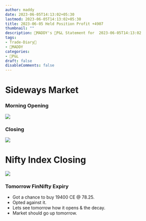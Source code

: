 ```yaml
---
author: maddy
date: 2023-06-05T14:13:02+05:30
lastmod: 2023-06-05T14:13:02+05:30
title: 2023-06-05 Held Position Profit +4907
thumbnail: ""
description: 🧔MADDY's 💸P&L Statement for  2023-06-05T14:13:02 
tags:
- Trade-Diary📗
- 🧔MADDY
categories: 
- 💸P&L
draft: false
disableComments: false
---
```

# Sideways Market

### Morning Opening

![](https://i.imgur.com/kYk8OJw.png)


### Closing

![](https://i.imgur.com/Tz26M88.png)

# Nifty Index Closing

![](https://i.imgur.com/yFsWqSO.png)

### Tomorrow FinNifty Expiry

- Got a chance to buy 19400 CE @ 78.25. 
- Opted against it.
- Lets see tomorrow how it opens & the decay.
- Market should go up tomorrow.
